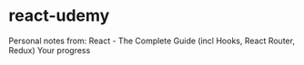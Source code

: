 # react-udemy
Personal notes from: React - The Complete Guide (incl Hooks, React Router, Redux) Your progress
